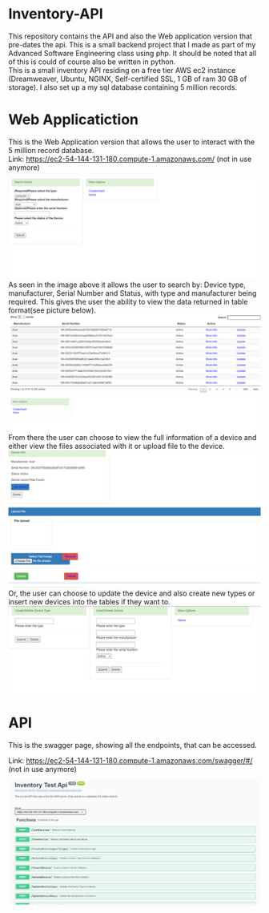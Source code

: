 # Inventory-API
This repository contains the API and also the Web application version that pre-dates the api. This is a small backend project that I made as part of my Advanced Software Engineering class using php. It should be noted that all of this is could of course also be written in python. <br>
This is a small inventory API residing on a free tier AWS ec2 instance (Dreamweaver, Ubuntu, NGINX, Self-certified SSL, 1 GB of ram 30 GB of storage). I also set up a my sql database containing 5 million records.

# Web Applicatiction
This is the Web Application version that allows the user to interact with the 5 million record database. <br>
Link: https://ec2-54-144-131-180.compute-1.amazonaws.com/ (not in use anymore) <br>

![index](img/WebIndex.PNG) <br>
As seen in the image above it allows the user to search by: Device type, manufacturer, Serial Number and Status, with type and manufacturer being required.
This gives the user the ability to view the data returned in table format(see picture below). <br>
![list](img/ListDevices.PNG) <br>
From there the user can choose to view the full information of a device and either view the files associated with it or upload file to the device. <br>
![upload](img/ViewFile.PNG) <br>
Or, the user can choose to update the device and also create new types or insert new devices into the tables if they want to. <br>
![create](img/Create.PNG) <br>

# API
This is the swagger page, showing all the endpoints, that can be accessed.<br>

Link: https://ec2-54-144-131-180.compute-1.amazonaws.com/swagger/#/ (not in use anymore) <br>

![swagger](img/swagger.PNG) <br>
